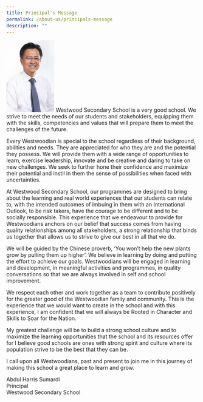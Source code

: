 ```yaml
---
title: Principal's Message
permalink: /about-us/principals-message
description: ""
---
```

<img src="/images/Mr%20Abdul%20Harris.jpeg" 
     style="width:25%">
Westwood Secondary School is a very good school. We strive to meet the needs of our students and stakeholders, equipping them with the skills, competencies and values that will prepare them to meet the challenges of the future.   

 
Every Westwoodian is special to the school regardless of their background, abilities and needs. They are appreciated for who they are and the potential they possess. We will provide them with a wide range of opportunities to learn, exercise leadership, innovate and be creative and daring to take on new challenges. We seek to further hone their confidence and maximize their potential and instil in them the sense of possibilities when faced with uncertainties.   

  

At Westwood Secondary School, our programmes are designed to bring about the learning and real world experiences that our students can relate to, with the intended outcomes of imbuing in them with an International Outlook, to be risk takers, have the courage to be different and to be socially responsible. This experience that we endeavour to provide for Westwoodians anchors on our belief that success comes from having quality relationships among all stakeholders, a strong relationship that binds us together that allows us to strive to give our best in all that we do.   

  

We will be guided by the Chinese proverb, ‘You won’t help the new plants grow by pulling them up higher’. We believe in learning by doing and putting the effort to achieve our goals. Westwoodians will be engaged in learning and development, in meaningful activities and programmes, in quality conversations so that we are always involved in self and school improvement.   

  

We respect each other and work together as a team to contribute positively for the greater good of the Westwoodian family and community. This is the experience that we would want to create in the school and with this experience, I am confident that we will always be Rooted in Character and Skills to Soar for the Nation.  

  

My greatest challenge will be to build a strong school culture and to maximize the learning opportunities that the school and its resources offer for I believe good schools are ones with strong spirit and culture where its population strive to be the best that they can be.  

  

I call upon all Westwoodians, past and present to join me in this journey of making this school a great place to learn and grow.  

 
Abdul Harris Sumardi <br>
Principal<br>
Westwood Secondary School
